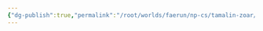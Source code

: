 ```yaml
---
{"dg-publish":true,"permalink":"/root/worlds/faerun/np-cs/tamalin-zoar/","tags":["Faerun"]}
---
```


